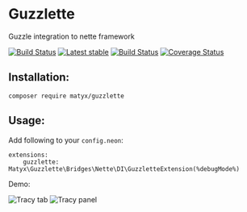 # Guzzlette
Guzzle integration to nette framework

[![Build Status](https://travis-ci.org/matyx/Guzzlette.svg?branch=master)](https://travis-ci.org/matyx/Guzzlette)
[![Latest stable](https://img.shields.io/packagist/v/matyx/guzzlette.svg)](https://packagist.org/packages/matyx/guzzlette)
[![Build Status](https://travis-ci.org/matyx/Guzzlette.svg?branch=master)](https://travis-ci.org/matyx/Guzzlette)
[![Coverage Status](https://coveralls.io/repos/github/matyx/Guzzlette/badge.svg?branch=travis-ci)](https://coveralls.io/github/matyx/Guzzlette?branch=travis-ci)

## Installation:
```
composer require matyx/guzzlette
```

## Usage:
Add following to your `config.neon`:
```
extensions:
	guzzlette: Matyx\Guzzlette\Bridges\Nette\DI\GuzzletteExtension(%debugMode%)
```


Demo:

![Tracy tab](https://raw.githubusercontent.com/matyx/Guzzlette/master/docs/guzzleta-tab.png?token=AHlnAZmc1MSg4bMnZ8u2bpr4Aawt3sfKks5XK5JrwA%3D%3D)
![Tracy panel](https://raw.githubusercontent.com/matyx/Guzzlette/master/docs/guzzlete-panel.png?token=AHlnAUE7Eh0ZHL9uHyQ-d9hmE-fFK7zbks5XK5KQwA%3D%3D)
